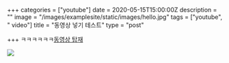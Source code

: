 +++
categories = ["youtube"]
date = 2020-05-15T15:00:00Z
description = ""
image = "/images/examplesite/static/images/hello.jpg"
tags = ["youtube", " video"]
title = "동영상 넣기 테스트"
type = "post"

+++
ㅋㅋㅋㅋㅋㅋ[동영상 탑재](https://youtu.be/Vp9I_m6znMM)

![](/images/examplesite/static/images/hello2.jpg)